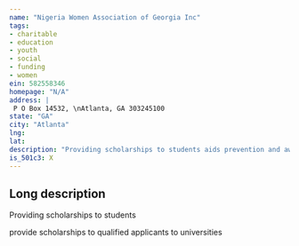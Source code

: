 ```yaml
---
name: "Nigeria Women Association of Georgia Inc"
tags:
- charitable
- education
- youth
- social
- funding
- women
ein: 582558346
homepage: "N/A"
address: |
 P O Box 14532, \nAtlanta, GA 303245100
state: "GA"
city: "Atlanta"
lng: 
lat: 
description: "Providing scholarships to students aids prevention and awareness, distribting medical supplies to hospitals"
is_501c3: X
---
```


## Long description

Providing scholarships to students
  
  provide scholarships to qualified applicants to universities
